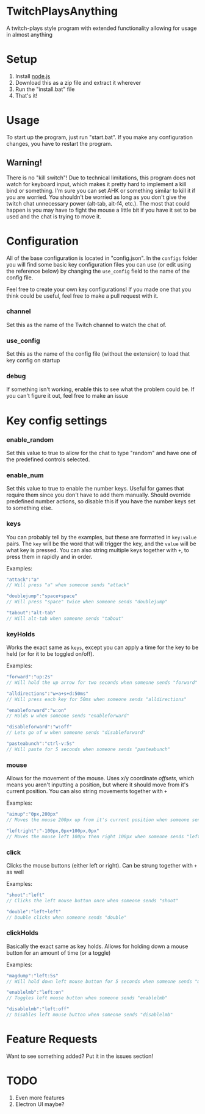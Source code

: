 # TwitchPlaysAnything
A twitch-plays style program with extended functionality allowing for usage in almost anything

# Setup
1. Install [node.js](https://nodejs.org/en/)
2. Download this as a zip file and extract it wherever
3. Run the "install.bat" file
3. That's it!

# Usage
To start up the program, just run "start.bat". If you make any configuration changes, you have to restart the program.

## Warning!
There is no "kill switch"! Due to technical limitations, this program does not watch for keyboard input, which makes it pretty hard to implement a kill bind or something. I'm sure you can set AHK or something similar to kill it if you are worried. You shouldn't be worried as long as you don't give the twitch chat unnecessary power (alt-tab, alt-f4, etc.). The most that could happen is you may have to fight the mouse a little bit if you have it set to be used and the chat is trying to move it.

# Configuration
All of the base configuration is located in "config.json". In the `configs` folder you will find some basic key configuration files you can use (or edit using the reference below) by changing the `use_config` field to the name of the config file.

Feel free to create your own key configurations! If you made one that you think could be useful, feel free to make a pull request with it.

### channel
Set this as the name of the Twitch channel to watch the chat of.

### use_config
Set this as the name of the config file (without the extension) to load that key config on startup

### debug
If something isn't working, enable this to see what the problem could be. If you can't figure it out, feel free to make an issue

# Key config settings

### enable_random
Set this value to true to allow for the chat to type "random" and have one of the predefined controls selected.

### enable_num
Set this value to true to enable the number keys. Useful for games that require them since you don't have to add them manually. Should override predefined number actions, so disable this if you have the number keys set to something else.

### keys
You can probably tell by the examples, but these are formatted in `key:value` pairs.
The `key` will be the word that will trigger the key, and the `value` will be what key is pressed.
You can also string multiple keys together with `+`, to press them in rapidly and in order.

Examples:
```js
"attack":"a"
// Will press "a" when someone sends "attack"
```
```js
"doublejump":"space+space"
// Will press "space" twice when someone sends "doublejump"
```
```js
"tabout":"alt-tab"
// Will alt-tab when someone sends "tabout"
```

### keyHolds
Works the exact same as `keys`, except you can apply a time for the key to be held (or for it to be toggled on/off).

Examples:
```js
"forward":"up:2s"
// Will hold the up arrow for two seconds when someone sends "forward"
```
```js
"alldirections":"w+a+s+d:50ms"
// Will press each key for 50ms when someone sends "alldirections"
```
```js
"enableforward":"w:on"
// Holds w when someone sends "enableforward"
```
```js
"disableforward":"w:off"
// Lets go of w when someone sends "disableforward"
```
```js
"pasteabunch":"ctrl-v:5s"
// Will paste for 5 seconds when someone sends "pasteabunch"
```
### mouse
Allows for the movement of the mouse. Uses x/y coordinate *offsets*, which means you aren't inputting a position, but where it should move from it's current position. You can also string movements together with `+`

Examples:
```js
"aimup":"0px,200px"
// Moves the mouse 200px up from it's current position when someone sends "aimup"
```
```js
"leftright":"-100px,0px+100px,0px"
// Moves the mouse left 100px then right 100px when someone sends "leftright"
```

### click
Clicks the mouse buttons (either left or right). Can be strung together with `+` as well

Examples:
```js
"shoot":"left"
// Clicks the left mouse button once when someone sends "shoot"
```
```js
"double":"left+left"
// Double clicks when someone sends "double"
```
### clickHolds
Basically the exact same as key holds. Allows for holding down a mouse button for an amount of time (or a toggle)

Examples:
```js
"magdump":"left:5s"
// Will hold down left mouse button for 5 seconds when someone sends "magdump"
```
```js
"enablelmb":"left:on"
// Toggles left mouse button when someone sends "enablelmb"
```
```js
"disablelmb":"left:off"
// Disables left mouse button when someone sends "disablelmb"
```
# Feature Requests
Want to see something added? Put it in the issues section!

# TODO
1. Even more features
2. Electron UI maybe?

